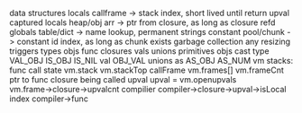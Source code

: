 data structures
    locals
        callframe -> stack index, short lived until return
    upval captured locals
        heap/obj arr -> ptr from closure, as long as closure refd
    globals
        table/dict -> name lookup, permanent
    strings
        constant pool/chunk -> constant id index, as long as chunk exists
garbage collection
    any resizing triggers
types
    objs func closures
    vals unions
        primitives 
        objs
    cast 
        type VAL_OBJ
        IS_OBJ IS_NIL
        val OBJ_VAL
        unions as AS_OBJ AS_NUM
vm stacks:
    func call state
        vm.stack vm.stackTop
    callFrame
        vm.frames[] vm.frameCnt
        ptr to func closure being called
    upval
        upval = vm.openupvals          
vm.frame->closure->upvalcnt
compilier
    compiler->closure->upval->isLocal index
    compiler->func